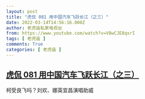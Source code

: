 ```yaml
---
layout: post
title: "虎侃 081 用中国汽车飞跃长江（之三）"
date: 2022-03-14T14:56:16.000Z
author: 老虎庙私家电视台
from: https://www.youtube.com/watch?v=V8wCJE8qxrI
tags: [ 老虎庙 ]
comments: True
categories: [ 老虎庙 ]
---
```

<!--1647269776000-->
[虎侃 081 用中国汽车飞跃长江（之三）](https://www.youtube.com/watch?v=V8wCJE8qxrI)
------

<div>
柯受良飞吗？刘欢、娜英宜昌演唱助威
</div>
